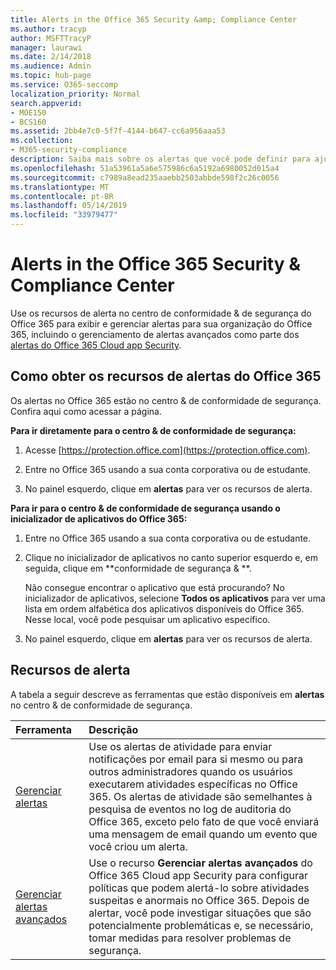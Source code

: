 ```yaml
---
title: Alerts in the Office 365 Security &amp; Compliance Center
ms.author: tracyp
author: MSFTTracyP
manager: laurawi
ms.date: 2/14/2018
ms.audience: Admin
ms.topic: hub-page
ms.service: O365-seccomp
localization_priority: Normal
search.appverid:
- MOE150
- BCS160
ms.assetid: 2bb4e7c0-5f7f-4144-b647-cc6a956aaa53
ms.collection:
- M365-security-compliance
description: Saiba mais sobre os alertas que você pode definir para ajudar com a segurança no Office 365.
ms.openlocfilehash: 51a53961a5a6e575986c6a5192a6980052d015a4
ms.sourcegitcommit: c7989a8ead235aaebb2503abbde598f2c26c0056
ms.translationtype: MT
ms.contentlocale: pt-BR
ms.lasthandoff: 05/14/2019
ms.locfileid: "33979477"
---
```

# <a name="alerts-in-the-office-365-security-amp-compliance-center"></a>Alerts in the Office 365 Security &amp; Compliance Center

Use os recursos de alerta no centro de conformidade &amp; de segurança do Office 365 para exibir e gerenciar alertas para sua organização do Office 365, incluindo o gerenciamento de alertas avançados como parte dos [alertas do Office 365 Cloud app Security](office-365-cas-overview.md).
  
## <a name="how-to-get-to-the-office-365-alerts-features"></a>Como obter os recursos de alertas do Office 365

Os alertas no Office 365 estão no centro &amp; de conformidade de segurança. Confira aqui como acessar a página.
  
 **Para ir diretamente para o centro &amp; de conformidade de segurança:**
  
1. Acesse [https://protection.office.com](https://protection.office.com).
    
2. Entre no Office 365 usando a sua conta corporativa ou de estudante. 
    
3. No painel esquerdo, clique em **alertas** para ver os recursos de alerta. 
    
 **Para ir para o centro &amp; de conformidade de segurança usando o inicializador de aplicativos do Office 365:**
  
1. Entre no Office 365 usando a sua conta corporativa ou de estudante. 
    
2. Clique no inicializador de aplicativos no canto superior esquerdo e, em seguida, clique em **conformidade de segurança &amp; **.
    
    Não consegue encontrar o aplicativo que está procurando? No inicializador de aplicativos, selecione **Todos os aplicativos** para ver uma lista em ordem alfabética dos aplicativos disponíveis do Office 365. Nesse local, você pode pesquisar um aplicativo específico. 
    
3. No painel esquerdo, clique em **alertas** para ver os recursos de alerta. 
    
## <a name="alerts-features"></a>Recursos de alerta

A tabela a seguir descreve as ferramentas que estão disponíveis em **alertas** no centro &amp; de conformidade de segurança. 
  
|**Ferramenta**|**Descrição**|
|:-----|:-----|
|[Gerenciar alertas](create-activity-alerts.md) <br/> |Use os alertas de atividade para enviar notificações por email para si mesmo ou para outros administradores quando os usuários executarem atividades específicas no Office 365. Os alertas de atividade são semelhantes à pesquisa de eventos no log de auditoria do Office 365, exceto pelo fato de que você enviará uma mensagem de email quando um evento que você criou um alerta.  <br/> |
|[Gerenciar alertas avançados](https://docs.microsoft.com/cloud-app-security/what-is-cloud-app-security) <br/> |Use o recurso **Gerenciar alertas avançados** do Office 365 Cloud app Security para configurar políticas que podem alertá-lo sobre atividades suspeitas e anormais no Office 365. Depois de alertar, você pode investigar situações que são potencialmente problemáticas e, se necessário, tomar medidas para resolver problemas de segurança.  <br/> |
   


